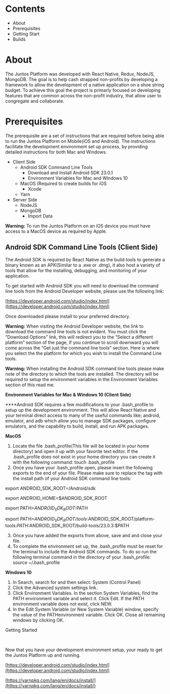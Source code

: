 
<?xml version="1.0" encoding="UTF-8"?>


# Contents

 - About
 - Prerequisites
 - Getting Start
 - Builds

# About

The Juntos Platform was developed with React Native, Redux, NodeJS, MongoDB. The goal is to help cash strapped non-profits by developing a framework to allow the development of a native application on a shoe string budget. To achieve this goal the project is primarly focused on developing features that are common across the non-profit industry, that allow user to congregate and collaborate.

  

# Prerequisites

  

The prerequisite are a set of instructions that are required before being able to run the Juntos Platform on Mobile(iOS and Android). The instructions facilitate the development environment set up process, by providing detailed instructions for both Mac and Windows.

 

 - Client Side
	- Android SDK Command Line Tools
		- Download and Install Android SDK 23.0.1
		- Environment Variables for Mac and Windows 10
	- MacOS (Required to create builds for iOS
		- Xcode
	- Yarn
 - Server Side
	 - NodeJS
	 - MongoDB
		 - Import Data


**Warning:** To run the Juntos Platform on an iOS device you must have access to a MacOS device as required by Apple.

  

## Android SDK Command Line Tools (Client Side)

  

The Android SDK is required by React Native as the build tools to generate a binary known as an APK(Similar to a .exe or .dmg), it also host a variety of tools that allow for the installing, debugging, and monitoring of your application.

  

To get started with Android SDK you will need to download the command line tools from the Android Developer website, please use the following link:

  

[https://developer.android.com/studio/index.html](https://developer.android.com/studio/index.html)

  

Once downloaded please install to your preferred directory.

  

**Warning:** When visiting the Android Developer website, the link to download the command line tools is not evident. You must click the “Download Options” link, this will redirect you to the “Select a different platform” section of the page, if you continue to scroll downward you will come across the “Get just the command line tools” section. Here is where you select the the platform for which you wish to install the Command Line tools.

  

**Warning:** When installing the Android SDK command line tools please make note of the directory to which the tools are installed. The directory will be required to setup the environment variables in the Environment Variables section of this read me.

  

**Environment Variables for Mac & Windows 10 (Client Side)**

**​**Android SDK requires a few modifications to your .bash_profile to setup up the development environment. This will allow React Native and your terminal direct access to many of the useful commands like; android, emulator, and adb which allow you to manage SDK packages, configure emulators, and the capability to build, install, and run APK packages.

  

**MacOS**  

1.  Locate the file .bash_profile(This file will be located in your home directory) and open it up with your favorite text editor. If the .bash_profile does not exist in your home directory you can create it with the following command: touch .bash_profile
2.  Once you have your .bash_profile open, please insert the following exports to the end of your file. Please make sure to replace the <directory> tag with the install path of your Android SDK command line tools:

  

export ANDROID_SDK_ROOT=<directory>/Android/sdk  

export ANDROID_HOME=$ANDROID_SDK_ROOT  

export PATH=$ANDROID_SDK_ROOT:$PATH

export PATH=$ANDROID_SDK_ROOT/tools:$ANDROID_SDK_ROOT/platform-tools:$PATH:$ANDROID_SDK_ROOT/build-tools/23.0.3:$PATH

  

3.  Once you have added the exports from above, save and and close your file.
4.  To complete the environment set up, the .bash_profile must be reset for the terminal to include the Android SDK commands. To do so run the following terminal command in the directory of your .bash_profile: source ~/.bash_profile

  

**Windows 10**  

  

1.  In Search, search for and then select: System (Control Panel)
2.  Click the Advanced system settings link.
3.  Click Environment Variables. In the section System Variables, find the PATH environment variable and select it. Click Edit. If the PATH environment variable does not exist, click NEW.
4.  In the Edit System Variable (or New System Variable) window, specify the value of the PATHenvironment variable. Click OK. Close all remaining windows by clicking OK.

  

Getting Started

​  

Now that you have your development environment setup, your ready to get the Juntos Platform up and running.

  

[https://developer.android.com/studio/index.html](https://developer.android.com/studio/index.html)

  

[https://yarnpkg.com/lang/en/docs/install/](https://yarnpkg.com/lang/en/docs/install/)
<!--stackedit_data:
eyJoaXN0b3J5IjpbMTQwMDY5OTYwMCwtMTE2NTA0MjUzNiwxNz
czNDUzNDYxXX0=
-->